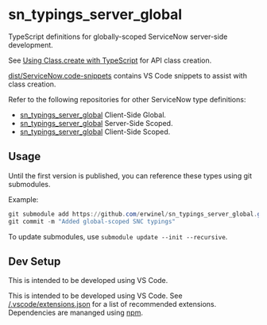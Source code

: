 # sn_typings_server_global

TypeScript definitions for globally-scoped ServiceNow server-side development.

See [Using Class.create with TypeScript](./$$class.md) for API class creation.

[dist/ServiceNow.code-snippets](./dist/ServiceNow.code-snippets) contains VS Code snippets to assist with class creation.

Refer to the following repositories for other ServiceNow type definitions:

- [sn_typings_server_global](https://github.com/erwinel/sn_typings_client_global) Client-Side Global.
- [sn_typings_server_global](https://github.com/erwinel/sn_typings_server_scoped) Server-Side Scoped.
- [sn_typings_server_global](https://github.com/erwinel/sn_typings_client_scoped) Client-Side Scoped.

## Usage

Until the first version is published, you can reference these types using git submodules.

Example:

```powershell
git submodule add https://github.com/erwinel/sn_typings_server_global.git types/snc
git commit -m "Added global-scoped SNC typings"
```

To update submodules, use `submodule update --init --recursive`.

## Dev Setup

This is intended to be developed using VS Code.

This is intended to be developed using VS Code. See [/.vscode/extensions.json](./.vscode/extensions.json) for a list of recommended extensions. Dependencies are mananged using [npm](https://www.npmjs.com/).
